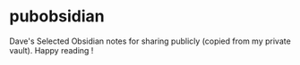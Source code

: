 # pubobsidian
Dave's Selected Obsidian notes for sharing publicly (copied from my private vault). Happy reading ! 
